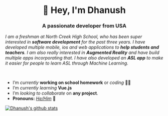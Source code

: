 <h1 align="center">👋 Hey, I'm Dhanush</h1>
<h3 align="center">A passionate developer from USA</h3>

<p>
  <em>
    I am a freshman at North Creek High School, who has been super interested in <b>software development</b> for the past three years. I have developed multiple mobile, ios and web applications to <b>help students and teachers</b>. I am also really interested in <b>Augmented Reality</b> and have build multiple apps incorporating that. I have also developed an <b>ASL app</b> to make it easier for people to learn ASL through Machine Learning.
  </em>  
</p>

<br>

- I’m *currently* **working on school homework** or *coding* 👨‍💻
-  I’m *currently learning* **Vue.js**
- I’m *looking to collaborate* on **any project**.
- **Pronouns:** [*He/Him*](https://pronoun.is/he) 🧔

<a href="https://github.com/DhanushE">
 <img align="center" src="https://github-readme-stats.vercel.app/api?username=DhanushE&show_icons=true&theme=dark&line_height=27" alt="Dhanush's github stats"/>
</a>

<br>
<br>




<br>
